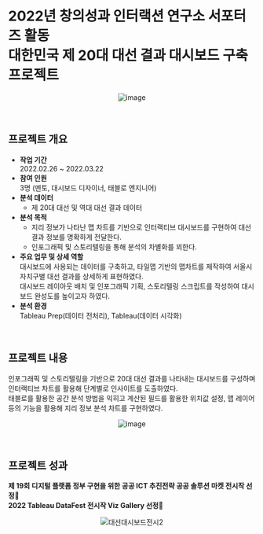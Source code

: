 # 2022년 창의성과 인터랙션 연구소 서포터즈 활동 <br> 대한민국 제 20대 대선 결과 대시보드 구축 프로젝트
<div align="center">
  
![image](https://github.com/jayjinnie/SouthKorea-PresidentialElection-Dashboard/assets/65335952/cea79450-455f-4929-b274-82cb608cc750)
</div>

<br>

## 프로젝트 개요
* **작업 기간**<br>
  2022.02.26 ~ 2022.03.22
* **참여 인원** <br>
  3명 (멘토, 대시보드 디자이너, 태블로 엔지니어)
* **분석 데이터** <br>
  * 제 20대 대선 및 역대 대선 결과 데이터
* **분석 목적** <br>
  * 지리 정보가 나타난 맵 차트를 기반으로 인터랙티브 대시보드를 구현하여 대선 결과 정보를 명확하게 전달한다.
  * 인포그래픽 및 스토리텔링을 통해 분석의 차별화를 꾀한다.
* **주요 업무 및 상세 역할** <br>
  대시보드에 사용되는 데이터를 구축하고, 타일맵 기반의 맵차트를 제작하여 서울시 자치구별 대선 결과를 상세하게 표현하였다. <br>
  대시보드 레이아웃 배치 및 인포그래픽 기획, 스토리텔링 스크립트를 작성하여 대시보드 완성도를 높이고자 하였다.
* **분석 환경** <br>
  Tableau Prep(데이터 전처리), Tableau(데이터 시각화)

<br>

## 프로젝트 내용
인포그래픽 및 스토리텔링을 기반으로 20대 대선 결과를 나타내는 대시보드를 구성하며 <br>
인터랙티브 차트를 활용해 단계별로 인사이트를 도출하였다. <br>
태블로를 활용한 공간 분석 방법을 익히고 계산된 필드를 활용한 위치값 설정, 맵 레이어 등의 기능을 활용해 지리 정보 분석 차트를 구현하였다.

<div align="center">

![image](https://github.com/jayjinnie/SouthKorea-PresidentialElection-Dashboard/assets/65335952/6a1218de-8477-44c9-939b-b68a3490015c)
</div>

<br>

## 프로젝트 성과
**제 19회 디지털 플랫폼 정부 구현을 위한 공공 ICT 추진전략 공공 솔루션 마켓 전시작 선정🎉** <br>
**2022 Tableau DataFest 전시작 Viz Gallery 선정🎉**
<div align="center">

![대선대시보드전시2](https://github.com/jayjinnie/SouthKorea-PresidentialElection-Dashboard/assets/65335952/d9d11351-81df-425d-af73-081291bc7cea)
</div>

